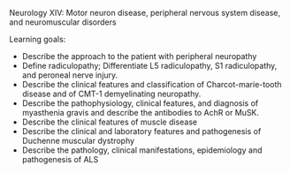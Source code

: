 Neurology XIV: Motor neuron disease, peripheral nervous system disease, and neuromuscular disorders

Learning goals:

* Describe the approach to the patient with peripheral neuropathy
* Define radiculopathy;  Differentiate L5 radiculopathy, S1 radiculopathy, and peroneal nerve injury.
* Describe the clinical features and classification of Charcot-marie-tooth disease and of CMT-1 demyelinating neuropathy.
* Describe the pathophysiology, clinical features, and diagnosis of myasthenia gravis and describe the antibodies to AchR or MuSK.
* Describe the clinical features of muscle disease
* Describe the clinical and laboratory features and pathogenesis of Duchenne muscular dystrophy 
* Describe the pathology, clinical manifestations, epidemiology and pathogenesis of ALS

